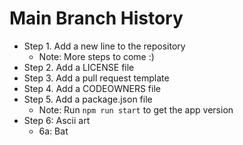 # Main Branch History

- Step 1. Add a new line to the repository
    - Note: More steps to come :)
- Step 2. Add a LICENSE file
- Step 3. Add a pull request template
- Step 4. Add a CODEOWNERS file
- Step 5. Add a package.json file
    - Note: Run `npm run start` to get the app version
- Step 6: Ascii art
    - 6a: Bat
